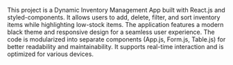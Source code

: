 
This project is a Dynamic Inventory Management App built with React.js and styled-components. It allows users to add, delete, filter, and sort inventory items while highlighting low-stock items. The application features a modern black theme and responsive design for a seamless user experience. The code is modularized into separate components (App.js, Form.js, Table.js) for better readability and maintainability. It supports real-time interaction and is optimized for various devices.
